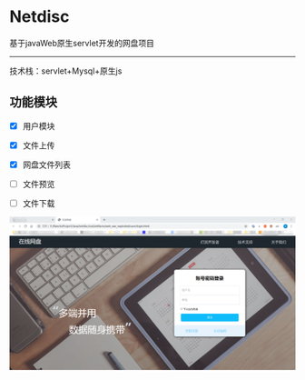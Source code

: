# Netdisc
基于javaWeb原生servlet开发的网盘项目
***
技术栈：servlet+Mysql+原生js





## 功能模块

* [x] 用户模块
* [x] 文件上传
* [x] 网盘文件列表
* [ ] 文件预览
* [ ] 文件下载





![网盘页面](img/ui.png)




